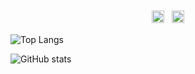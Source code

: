 <p align="center">
 <a href="https://www.linkedin.com/in/michelribeirofernandez" target="_blank" rel="noopener noreferrer"> <img src="https://cdn.jsdelivr.net/npm/simple-icons@v3/icons/linkedin.svg" alt="Python" height="20" style="vertical-align:top; margin:4px"></a>
 <a href="mailto:michel.desenvolvimentoti@gmail.com"> <img src="https://cdn.jsdelivr.net/npm/simple-icons@v3/icons/gmail.svg" alt="Python" height="20" style="vertical-align:top; margin:4px"></a>
</p>

![Top Langs](https://github-readme-stats.vercel.app/api/top-langs/?username=MichelDesenvolvimento&theme=tokyonight)

![GitHub stats](https://github-readme-stats.vercel.app/api?username=MichelDesenvolvimento&show_icons=true&theme=tokyonight)
